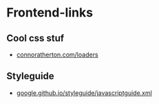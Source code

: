 # Frontend-links
## Cool css stuf

* [connoratherton.com/loaders](https://connoratherton.com/loaders)

## Styleguide
* [google.github.io/styleguide/javascriptguide.xml](https://google.github.io/styleguide/javascriptguide.xml)
